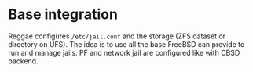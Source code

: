 # Base integration

Reggae configures `/etc/jail.conf` and the storage (ZFS dataset or directory on UFS). The idea is to use all the base FreeBSD can provide to run and manage jails. PF and network jail are configured like with CBSD backend.
